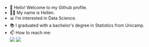 - 👋 Hello! Welcome to my Github profile.
- 👩🏻 My name is Hellen.
- :bar_chart: I’m interested in Data Science.
- :books: I graduated with a bachelor's degree in Statistics from Unicamp.
- 📫 How to reach me: <div> 
<a href = "mailto:hellenrfreitas@gmail.com"><img src="https://img.shields.io/badge/Gmail-D14836?style=for-the-badge&logo=gmail&logoColor=white" target="_blank"></a>
<a href="https://www.linkedin.com/in/hellenfreitas" target="_blank"><img src="https://img.shields.io/badge/-LinkedIn-%230077B5?style=for-the-badge&logo=linkedin&logoColor=white" target="_blank"></a>
</div>

<!---
hellenfreitas/hellenfreitas is a ✨ special ✨ repository because its `README.md` (this file) appears on your GitHub profile.
You can click the Preview link to take a look at your changes.
--->
